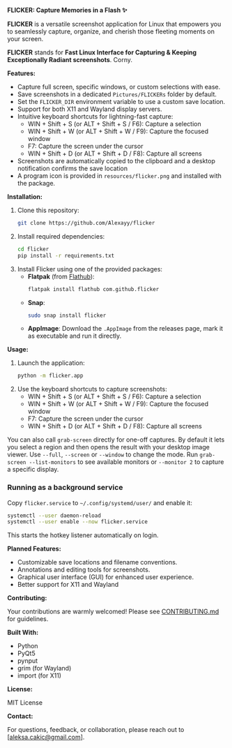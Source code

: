 **FLICKER: Capture Memories in a Flash ✨**

**FLICKER** is a versatile screenshot application for Linux that empowers you to seamlessly capture, organize, and cherish those fleeting moments on your screen.

**FLICKER** stands for **Fast Linux Interface for Capturing & Keeping Exceptionally Radiant screenshots**. Corny.

**Features:**

- Capture full screen, specific windows, or custom selections with ease.
 - Save screenshots in a dedicated `Pictures/FLICKERs` folder by default.
 - Set the `FLICKER_DIR` environment variable to use a custom save location.
- Support for both X11 and Wayland display servers.
- Intuitive keyboard shortcuts for lightning-fast capture:
    - WIN + Shift + S (or ALT + Shift + S / F6): Capture a selection
    - WIN + Shift + W (or ALT + Shift + W / F9): Capture the focused window
    - F7: Capture the screen under the cursor
    - WIN + Shift + D (or ALT + Shift + D / F8): Capture all screens
 - Screenshots are automatically copied to the clipboard and a desktop
   notification confirms the save location
- A program icon is provided in `resources/flicker.png` and installed with the package.

**Installation:**

1. Clone this repository:
   ```bash
   git clone https://github.com/Alexayy/flicker
   ```
2. Install required dependencies:
   ```bash
   cd flicker
   pip install -r requirements.txt
   ```
3. Install Flicker using one of the provided packages:
   - **Flatpak** (from [Flathub](https://flathub.org)):
     ```bash
     flatpak install flathub com.github.flicker
     ```
   - **Snap**:
     ```bash
     sudo snap install flicker
     ```
   - **AppImage**:
     Download the `.AppImage` from the releases page, mark it as executable and
     run it directly.

**Usage:**

1. Launch the application:
   ```bash
   python -m flicker.app
   ```
2. Use the keyboard shortcuts to capture screenshots:
    - WIN + Shift + S (or ALT + Shift + S / F6): Capture a selection
    - WIN + Shift + W (or ALT + Shift + W / F9): Capture the focused window
    - F7: Capture the screen under the cursor
    - WIN + Shift + D (or ALT + Shift + D / F8): Capture all screens

You can also call ``grab-screen`` directly for one-off captures. By default it
lets you select a region and then opens the result with your desktop image
viewer. Use ``--full``, ``--screen`` or ``--window`` to change the mode. Run
``grab-screen --list-monitors`` to see available monitors or ``--monitor 2`` to
capture a specific display.

### Running as a background service

Copy ``flicker.service`` to ``~/.config/systemd/user/`` and enable it:

```bash
systemctl --user daemon-reload
systemctl --user enable --now flicker.service
```

This starts the hotkey listener automatically on login.

**Planned Features:**

- Customizable save locations and filename conventions.
- Annotations and editing tools for screenshots.
- Graphical user interface (GUI) for enhanced user experience.
- Better support for X11 and Wayland

**Contributing:**

Your contributions are warmly welcomed! Please see [CONTRIBUTING.md](CONTRIBUTING.md) for guidelines.

**Built With:**

- Python
- PyQt5
- pynput
- grim (for Wayland)
- import (for X11)

**License:**

MIT License

**Contact:**

For questions, feedback, or collaboration, please reach out to [aleksa.cakic@gmail.com].
